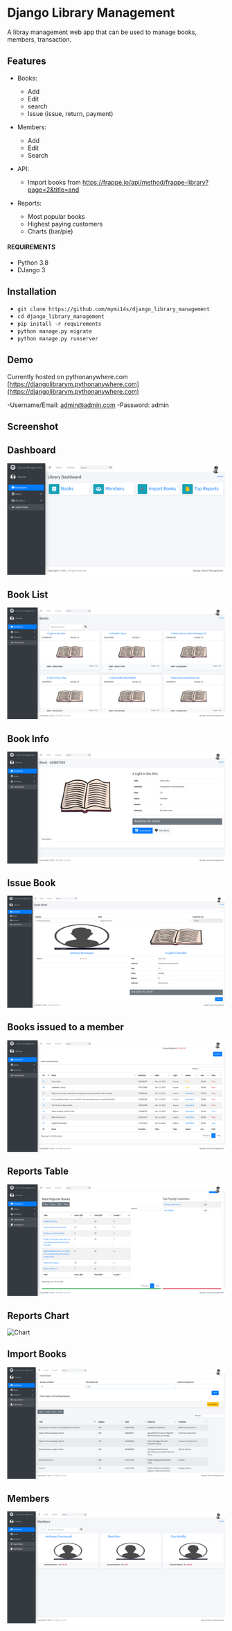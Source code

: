 # Django Library Management

A libray management web app that can be used to manage books, members, transaction.

## Features
- Books:
    - Add
    - Edit
    - search
    - Issue (issue, return, payment)


- Members:
    - Add
    - Edit
    - Search

- API:
    - Import books from https://frappe.io/api/method/frappe-library?page=2&title=and

- Reports:
    - Most popular books
    - Highest paying customers
    - Charts (bar/pie)

#### REQUIREMENTS
- Python 3.8
- DJango 3

## Installation
- ```git clone https://github.com/mymi14s/django_library_management```
- ```cd django_library_management```
- ```pip install -r requirements```
- ```python manage.py migrate```
- ```python manage.py runserver```

## Demo
Currently hosted on pythonanywhere.com
[https://djangolibrarym.pythonanywhere.com](https://djangolibrarym.pythonanywhere.com)

-Username/Email: admin@admin.com
-Password: admin


## Screenshot
## Dashboard
![Dashboard](https://raw.githubusercontent.com/mymi14s/django_library_management/master/screenshots/dashboard.png)

## Book List
![Books](https://raw.githubusercontent.com/mymi14s/django_library_management/master/screenshots/books.png)

## Book Info
![Book](https://raw.githubusercontent.com/mymi14s/django_library_management/master/screenshots/book.png)

## Issue Book
![Issue](https://raw.githubusercontent.com/mymi14s/django_library_management/master/screenshots/issuebook.png)

## Books issued to a member
![Issues](https://raw.githubusercontent.com/mymi14s/django_library_management/master/screenshots/memberissues.png)

## Reports Table
![Table](https://raw.githubusercontent.com/mymi14s/django_library_management/master/screenshots/reporttable.png)

## Reports Chart
![Chart](https://raw.githubusercontent.com/mymi14s/django_library_management/master/screenshots/reportchart.png)

## Import Books
![Import](https://raw.githubusercontent.com/mymi14s/django_library_management/master/screenshots/import.png)

## Members
![Members](https://raw.githubusercontent.com/mymi14s/django_library_management/master/screenshots/members.png)
